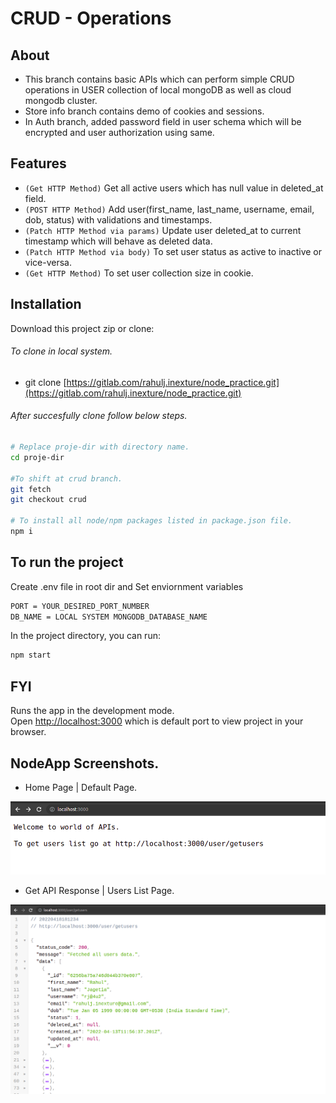 # CRUD - Operations

## About

- This branch contains basic APIs which can perform simple CRUD operations in USER collection of local mongoDB as well as cloud mongodb cluster.
- Store info branch contains demo of cookies and sessions.
- In Auth branch, added password field in user schema which will be encrypted and user authorization using same.

## Features

- `(Get HTTP Method)` Get all active users which has null value in deleted_at field.
- `(POST HTTP Method)` Add user(first_name, last_name, username, email, dob, status) with validations and timestamps.
- `(Patch HTTP Method via params)` Update user deleted_at to current timestamp which will behave as deleted data.
- `(Patch HTTP Method via body)` To set user status as active to inactive or vice-versa.
- `(Get HTTP Method)` To set user collection size in cookie.

## Installation

Download this project zip or clone:

###### To clone in local system.
- git clone [https://gitlab.com/rahulj.inexture/node_practice.git](https://gitlab.com/rahulj.inexture/node_practice.git)

###### After succesfully clone follow below steps.

```bash
# Replace proje-dir with directory name.
cd proje-dir

#To shift at crud branch.
git fetch
git checkout crud

# To install all node/npm packages listed in package.json file.
npm i
```

## To run the project

Create .env file in root dir and Set enviornment variables

```bash
PORT = YOUR_DESIRED_PORT_NUMBER
DB_NAME = LOCAL SYSTEM MONGODB_DATABASE_NAME
```

In the project directory, you can run:

```bash
npm start
```

## FYI

Runs the app in the development mode.\
Open [http://localhost:3000](http://localhost:3000) which is default port to view project in your browser.

## NodeApp Screenshots.

- Home Page | Default Page.

![Alt](./public/images/AppHomePage.jpg?raw=true "HomePage")

- Get API Response | Users List Page.

![Alt](./public/images/UListPage.jpg?raw=true "HomePage")
